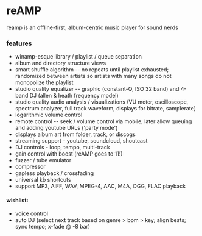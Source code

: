 # reAMP

reamp is an offline-first, album-centric music player for sound nerds

### features

- winamp-esque library / playlist / queue separation
- album and directory structure views
- smart shuffle algorithm -- no repeats until playlist exhausted; randomized between artists so artists with many songs do not monopolize the playlist
- studio quality equalizer -- graphic (constant-Q, ISO 32 band) and 4-band DJ  (allen & heath frequency model)
- studio quality audio analysis / visualizations (VU meter, oscilloscope, spectrum analyzer, full track waveform, displays for bitrate, samplerate)
- logarithmic volume control
- remote control -- seek / volume control via mobile; later allow queuing and adding youtube URLs ('party mode')
- displays album art from folder, track, or discogs
- streaming support - youtube, soundcloud, shoutcast
- DJ controls - loop, tempo, multi-track
- gain control with boost (reAMP goes to 11!)
- fuzzer / tube emulator
- compressor
- gapless playback / crossfading
- universal kb shortcuts
- support MP3, AIFF, WAV, MPEG-4, AAC, M4A, OGG, FLAC playback

#### wishlist:
- voice control
- auto DJ (select next track based on genre > bpm > key; align beats; sync tempo; x-fade @ -8 bar)
